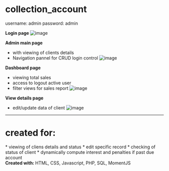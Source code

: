 # collection_account

username: admin
password: admin

<strong>Login page </strong>
![image](https://user-images.githubusercontent.com/89094409/183700665-cd3428ae-3138-4b4a-b269-9b0563accffe.png)


<strong>Admin main page</strong>
  - with viewing of clients details
  - Navigation pannel for CRUD login control
![image](https://user-images.githubusercontent.com/89094409/183700862-3ef41a3c-5cd5-4ea7-964c-8e5f29554c0c.png)


<strong>Dashboard page</strong>
  - viewing total sales
  - access to logout active user
  - filter views for sales report
![image](https://user-images.githubusercontent.com/89094409/183701394-2785d2ca-f55c-44d0-83b1-f7e126a0f859.png)


<strong>View details page</strong>
  - edit/update data of client
![image](https://user-images.githubusercontent.com/89094409/183701592-1803149b-d31c-4d96-b0d4-3cad4e7c91c7.png)




--------------------------------------
<h1>created for:</h1>
  * viewing of cliens details and status
  * edit specific record
  * checking of status of client
  * dynamically compute interest and penalties if past due account

<br>
<strong> Created with: </strong>
HTML, CSS, Javascript, PHP, SQL, MomentJS

